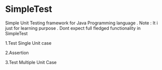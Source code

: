 # SimpleTest

Simple Unit Testing framework for Java Programming language . 
Note : It i just for learning purpose . Dont expect full fledged functionality in SimpleTest


1.Test Single Unit case 

2.Assertion 

3.Test Multiple Unit Case
